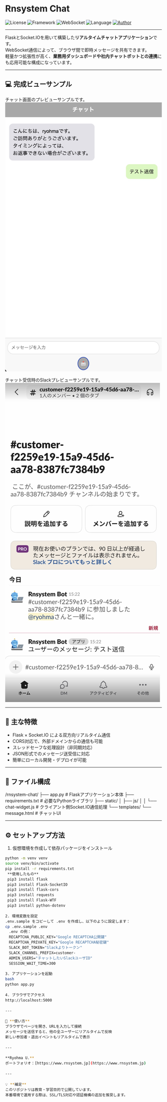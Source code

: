 # Rnsystem Chat

![License](https://img.shields.io/badge/license-MIT-blue.svg)
![Framework](https://img.shields.io/badge/framework-Flask-blue)
![WebSocket](https://img.shields.io/badge/socket-io-green)
![Language](https://img.shields.io/badge/code-Python%20%2B%20JavaScript-orange)
[![Author](https://img.shields.io/badge/author-RyohmaU-lightgrey)](https://rnsystem.jp)

---

FlaskとSocket.IOを用いて構築した**リアルタイムチャットアプリケーション**です。  
WebSocket通信によって、ブラウザ間で即時メッセージを共有できます。  
軽量かつ拡張性が高く、**業務用ダッシュボードや社内チャットボットとの連携**にも応用可能な構成になっています。

---

## 💻 完成ビューサンプル

チャット画面のプレビューサンプルです。
 ![Chat Preview01](images/sample01.jpg)

チャット受信時のSlackプレビューサンプルです。
 ![Slack Preview02](images/sample02.jpg)

---

## 🚀 **主な特徴**

- Flask × Socket.IO による双方向リアルタイム通信  
- CORS対応で、外部ドメインからの通信も可能  
- スレッドセーフな処理設計（非同期対応）  
- JSON形式でのメッセージ送受信に対応  
- 簡単にローカル開発・デプロイが可能  

---

## 🧩 **ファイル構成**

/rnsystem-chat/
├── app.py # Flaskアプリケーション本体
├── requirements.txt # 必要なPythonライブラリ
├── static/
│ ├── js/
│ │ └── chat-widget.js # クライアント側Socket.IO通信処理
└── templates/
└── message.html # チャットUI

---

## ⚙️ **セットアップ方法**

1. 仮想環境を作成して依存パッケージをインストール
```bash
python -m venv venv
source venv/bin/activate
pip install -r requirements.txt
 **使用したもの**
 pip3 install flask
 pip3 install Flask-SocketIO
 pip3 install flask-cors
 pip3 install requests
 pip3 install Flask-WTF
 pip3 install python-dotenv

2. 環境変数を設定
.env.sample をコピーして .env を作成し、以下のように設定します：
cp .env.sample .env
　.env の例：
　RECAPTCHA_PUBLIC_KEY="Google RECAPTCHA公開鍵"
　RECAPTCHA_PRIVATE_KEY="Google RECAPTCHA秘密鍵"
　SLACK_BOT_TOKEN="Slackよりトークン"
　SLACK_CHANNEL_PREFIX=customer-
　ADMIN_USERS="チャットしたいSlackユーザID"
　SESSION_WAIT_TIME=300

3. アプリケーションを起動
bash
python app.py

4. ブラウザでアクセス
http://localhost:5000

---

💬 **使い方**
ブラウザでページを開き、URLを入力して接続
メッセージを送信すると、他の全ユーザーにリアルタイムで反映
新しい参加者・退出イベントもリアルタイムで表示

---

**Ryohma U.**  
ポートフォリオ：[https://www.rnsystem.jp](https://www.rnsystem.jp)

---

💡 **補足**  
このリポジトリは教育・学習目的で公開しています。
本番環境で運用する際は、SSL/TLS対応や認証機構の追加を推奨します。